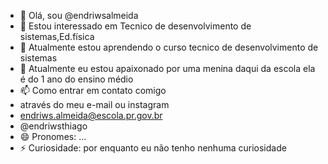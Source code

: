 - 👋 Olá, sou @endriwsalmeida
- 👀 Estou interessado em Tecnico de desenvolvimento de sistemas,Ed.física
- 🌱 Atualmente estou aprendendo o curso tecnico de desenvolvimento de sistemas
- 💞️ Atualmente eu estou apaixonado por uma menina daqui da escola ela é do 1 ano do ensino médio
- 📫 Como entrar em contato comigo 
- através do meu e-mail ou instagram 
- endriws.almeida@escola.pr.gov.br
- @endriwsthiago
- 😄 Pronomes: ...
- ⚡ Curiosidade: por enquanto eu não tenho nenhuma curiosidade
